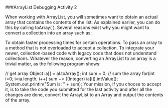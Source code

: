 ###ArrayList Debugging Activity 2

When working with ArrayList, you will sometimes want to obtain an actual array that contains the contents of the list. As explained earlier, you can do this by calling toArray( ). Several reasons exist why you might want to convert a collection into an array such as:

To obtain faster processing times for certain operations.
To pass an array to a method that is not overloaded to accept a collection.
To integrate your newer, collection-based code with legacy code that does not understand collections.
Whatever the reason, converting an ArrayList to an array is a trivial matter, as the following program shows:

// get array 
Object ia[] = al.toArray(); 
int sum = 0; 
// sum the array 
for(int i=0; i<ia.length; i++) 
sum += ((Integer) ia[i]).intValue(); 
System.out.println("Sum is: " + sum); 
Your mission, if you choose to accept it, is to take the code you submitted for the last activity and after all the changes are done, convert the ArrayList to an Array and output the contents of the array.


